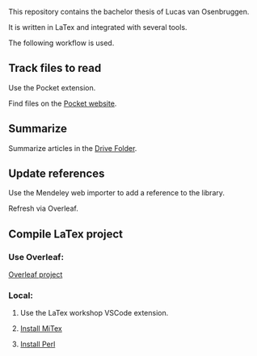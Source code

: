 This repository contains the bachelor thesis of Lucas van Osenbruggen.

It is written in LaTex and integrated with several tools.

The following workflow is used.

## Track files to read

Use the Pocket extension.

Find files on the [Pocket website](https://getpocket.com/saves).

## Summarize

Summarize articles in the [Drive Folder](https://drive.google.com/drive/folders/1xDHmReizvvLMOJcNg4HUaGAqlAxRJNt6).

## Update references

Use the Mendeley web importer to add a reference to the library.

Refresh via Overleaf.

## Compile LaTex project

### Use Overleaf:

[Overleaf project](https://www.overleaf.com/project/63d0f043a9db7b7953152609)

### Local:

1. Use the LaTex workshop VSCode extension.

2. [Install MiTex](https://miktex.org/download/ctan/systems/win32/miktex/setup/windows-x64/basic-miktex-22.10-x64.exe)

3. [Install Perl](https://strawberryperl.com/download/5.32.1.1/strawberry-perl-5.32.1.1-64bit.msi)